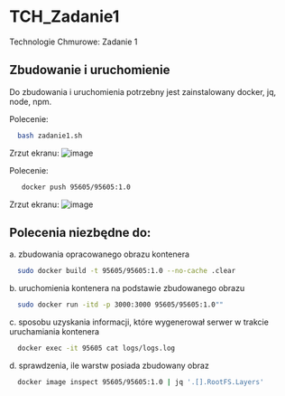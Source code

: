 # TCH_Zadanie1
Technologie Chmurowe: Zadanie 1

## Zbudowanie i uruchomienie
Do zbudowania i uruchomienia potrzebny jest zainstalowany docker, jq, node, npm.

Polecenie:
```bash
  bash zadanie1.sh
```

Zrzut ekranu:
![image](https://github.com/kwierzbowski/TCH_Zadanie1/assets/83925877/c3062a5d-bc4c-464e-b7ae-2c811e955791)

Polecenie:
```bash
   docker push 95605/95605:1.0
```

Zrzut ekranu:
![image](https://github.com/kwierzbowski/TCH_Zadanie1/assets/83925877/4ed54336-dd66-4049-a470-2a3628790ea4)


## Polecenia niezbędne do:
a. zbudowania opracowanego obrazu kontenera
```bash
  sudo docker build -t 95605/95605:1.0 --no-cache .clear
```
b. uruchomienia kontenera na podstawie zbudowanego obrazu
```bash
  sudo docker run -itd -p 3000:3000 95605/95605:1.0""
```
c. sposobu uzyskania informacji, które wygenerował serwer w trakcie uruchamiania kontenera
```bash
  docker exec -it 95605 cat logs/logs.log
```
d. sprawdzenia, ile warstw posiada zbudowany obraz
```bash
  docker image inspect 95605/95605:1.0 | jq '.[].RootFS.Layers'
```

